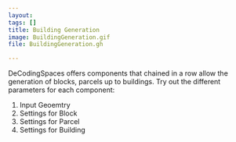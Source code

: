 ```yaml
---
layout: 
tags: []
title: Building Generation
image: BuildingGeneration.gif
file: BuildingGeneration.gh

---
```



DeCodingSpaces offers components that chained in a row allow the generation of blocks, parcels up to buildings. Try out the different parameters for each component:

1. Input Geoemtry
2. Settings for Block
3. Settings for Parcel
4. Settings for Building
